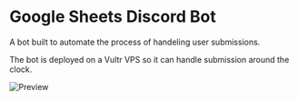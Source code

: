 # Google Sheets Discord Bot

A bot built to automate the process of handeling user submissions. 

The bot is deployed on a Vultr VPS so it can handle submission around the clock.

![Preview](https://i.imgur.com/UOMNpcX.jpg)
